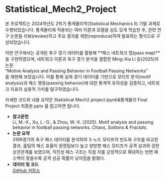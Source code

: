 # Statistical_Mech2_Project

본 프로젝트는 2024학년도 2학기 통계물리학(Statistical Mechanics II) 기말 과제로 수행되었습니다. 통계물리에 적용되는 여러 이론과 모델을 심도 있게 학습한 후, 관련 연구 논문을 리뷰(review)하고 주요 결과를 재현(reproduce)하여 발표하는 형식으로 구성되었습니다.

이번 연구에서는 공개된 축구 경기 데이터를 활용해 **패스 네트워크 맵(pass map)**을 구현하였으며, 네트워크 이론과 축구 경기 분석을 결합한 Ming-Xia Li 등(2025)의 논문  
“Motive Analysis and Passing Behavior in Football Passing Networks”  
를 재현해 보았습니다. 이를 통해 실제 경기 데이터를 기반으로 모티프 분석(motif analysis)과 패스 행동(passing behavior)에 대한 통계적 유의성을 검증하고, 네트워크 지표의 실용적 가치를 탐구하였습니다.

자세한 코드와 내용 요약은 Statistical Mech2 project.ipynb&통계물리 Final Project 최종본.pptx 를 참고하면 됩니다.

- **참고문헌**  
  Li, M.-X., Xu, L.-G., & Zhou, W.-X. (2025). Motif analysis and passing behavior in football passing networks. *Chaos, Solitons & Fractals.*  
- **논문 요약**  
  3199경기의 축구 패스 데이터를 분석하여 3-노드 모티프의 빈도와 구조를 비교한 결과, 홈팀의 패스 효율이 원정팀보다 높고 양방향 패스 모티프가 공격 성과와 강한 상관관계를 보였으며, 직진성 패스 구조는 득점 차를 긍정적으로 확대하는 반면 패스백이 잦을수록 공격 성공 확률이 낮아짐을 밝혔다.
- **데이터 및 코드**  
  [GitHub 저장소](https://github.com/hadjdeh/football-data-analysis)
